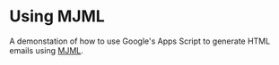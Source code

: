 # Using MJML

A demonstation of how to use Google's Apps Script to generate HTML emails using [MJML](https://mjml.io/).